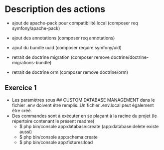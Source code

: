 # Description des actions

- ajout de apache-pack pour compatibilité local (composer req symfony/apache-pack)
- ajout des annotations (composer req annotations)
- ajout du bundle uuid (composer require symfony/uid)

- retrait de doctrine migration (composer remove doctrine/doctrine-migrations-bundle)
- retrait de doctrine orm (composer remove doctrine/orm)

## Exercice 1
- Les paramètres sous ## CUSTOM DATABASE MANAGEMENT dans le fichier .env doivent être remplis. Un fichier .env.local peut également être créé.
- Des commandes sont à exécuter en se plaçant à la racine du projet (le répertoire contenant le présent readme)
    - $ php bin/console app:database:create (app:database:delete existe aussi)
    - $ php bin/console app:schema:create
    - $ php bin/console app:fixtures:load